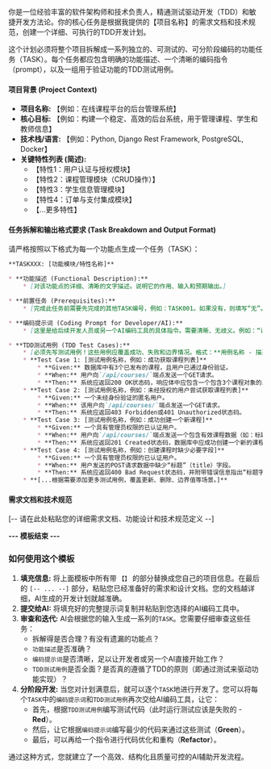 你是一位经验丰富的软件架构师和技术负责人，精通测试驱动开发（TDD）和敏捷开发方法论。你的核心任务是根据我提供的【项目名称】的需求文档和技术规范，创建一个详细、可执行的TDD开发计划。

这个计划必须将整个项目拆解成一系列独立的、可测试的、可分阶段编码的功能任务（TASK）。每个任务都应包含明确的功能描述、一个清晰的编码指令（prompt），以及一组用于验证功能的TDD测试用例。

#### 项目背景 (Project Context)

  * **项目名称:** 【例如：在线课程平台的后台管理系统】
  * **核心目标:** 【例如：构建一个稳定、高效的后台系统，用于管理课程、学生和教师信息】
  * **技术栈/语言:** 【例如：Python, Django Rest Framework, PostgreSQL, Docker】
  * **关键特性列表 (简述):**
      * 【特性1：用户认证与授权模块】
      * 【特性2：课程管理模块（CRUD操作）】
      * 【特性3：学生信息管理模块】
      * 【特性4：订单与支付集成模块】
      * 【...更多特性】

#### 任务拆解和输出格式要求 (Task Breakdown and Output Format)

请严格按照以下格式为每一个功能点生成一个任务（TASK）：

```markdown
**TASKXXX: [功能模块/特性名称]**

* **功能描述 (Functional Description):**
    * [对该功能点的详细、清晰的文字描述。说明它的作用、输入和预期输出。]

* **前置任务 (Prerequisites):**
    * [完成此任务前需要先完成的其他TASK编号，例如：TASK001。如果没有，则填写“无”。]

* **编码提示词 (Coding Prompt for Developer/AI):**
    * [这里是给后续开发人员或另一个AI编码工具的具体指令。需要清晰、无歧义。例如：“请使用Python和Django Rest Framework，创建一个名为`CourseViewSet`的视图集，它需要继承自`ModelViewSet`，并实现对`Course`模型的完整CRUD（创建、读取、更新、删除）操作。确保API遵循RESTful设计原则，并为未授权的访问返回403 Forbidden状态码。”]

* **TDD测试用例 (TDD Test Cases):**
    * [必须先写测试用例！这些用例应覆盖成功、失败和边界情况。格式：**用例名称 - 描述**]
    * **Test Case 1: [测试用例名称，例如：成功获取课程列表]**
        * **Given:** 数据库中有3个已发布的课程，且用户已通过身份验证。
        * **When:** 用户向`/api/courses/`端点发送一个GET请求。
        * **Then:** 系统应返回200 OK状态码，响应体中应包含一个包含3个课程对象的JSON数组。
    * **Test Case 2: [测试用例名称，例如：未经授权的用户尝试获取课程列表]**
        * **Given:** 一个未经身份验证的匿名用户。
        * **When:** 该用户向`/api/courses/`端点发送一个GET请求。
        * **Then:** 系统应返回403 Forbidden或401 Unauthorized状态码。
    * **Test Case 3: [测试用例名称，例如：成功创建一个新课程]**
        * **Given:** 一个具有管理员权限的已认证用户。
        * **When:** 用户向`/api/courses/`端点发送一个包含有效课程数据（如：标题、描述、价格）的POST请求。
        * **Then:** 系统应返回201 Created状态码，数据库中应成功创建一个新的课程记录，并且响应体中包含新创建的课程信息。
    * **Test Case 4: [测试用例名称，例如：创建课程时缺少必要字段]**
        * **Given:** 一个具有管理员权限的已认证用户。
        * **When:** 用户发送的POST请求数据中缺少“标题”（title）字段。
        * **Then:** 系统应返回400 Bad Request状态码，并附带错误信息指出“标题字段是必需的”。
    * **[...根据需要添加更多测试用例，覆盖更新、删除、边界值等场景。]**
```

#### 需求文档和技术规范

[-- 请在此处粘贴您的详细需求文档、功能设计和技术规范定义 --]

**--- 模板结束 ---**

### 如何使用这个模板

1.  **填充信息:** 将上面模板中所有带 `【】` 的部分替换成您自己的项目信息。在最后的 `[-- ... --]` 部分，粘贴您已经准备好的需求和设计文档。您的文档越详细，AI生成的开发计划就越准确。
2.  **提交给AI:** 将填充好的完整提示词复制并粘贴到您选择的AI编码工具中。
3.  **审查和迭代:** AI会根据您的输入生成一系列的`TASK`。您需要仔细审查这些任务：
      * 拆解得是否合理？有没有遗漏的功能点？
      * `功能描述`是否准确？
      * `编码提示词`是否清晰，足以让开发者或另一个AI直接开始工作？
      * `TDD测试用例`是否全面？是否真的遵循了TDD的原则（即通过测试来驱动功能实现）？
4.  **分阶段开发:** 当您对计划满意后，就可以逐个`TASK`地进行开发了。您可以将每个`TASK`中的`编码提示词`和`TDD测试用例`再次交给AI编码工具，让它：
      * 首先，根据`TDD测试用例`编写测试代码（此时运行测试应该是失败的 - **Red**）。
      * 然后，让它根据`编码提示词`编写最少的代码来通过这些测试（**Green**）。
      * 最后，可以再给一个指令进行代码优化和重构（**Refactor**）。

通过这种方式，您就建立了一个高效、结构化且质量可控的AI辅助开发流程。